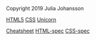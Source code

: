 Copyright 2019 Julia Johansson

<footer class="site-footer">
    <p>
        <a href="http://validator.w3.org/check/referer">HTML5</a>
        <a href="http://jigsaw.w3.org/css-validator/check/referer">CSS</a>
        <a href="http://validator.w3.org/unicorn/check?ucn_uri=referer&amp;ucn_task=conformance">Unicorn</a>
    </p>
    <p>
        <a href="https://www.w3.org/2009/cheatsheet/">Cheatsheet</a>
        <a href="https://html.spec.whatwg.org/multipage/">HTML-spec</a>
        <a href="https://www.w3.org/TR/CSS/">CSS-spec</a>
    </p>
</footer>
